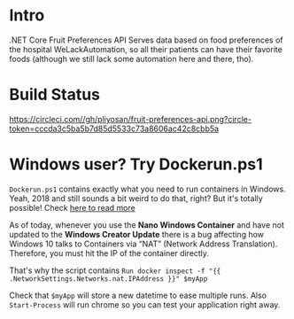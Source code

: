 # Intro
.NET Core Fruit Preferences API Serves data based on food preferences of the hospital WeLackAutomation, 
so all their patients can have their favorite foods (although we still lack some automation here and there, tho).

# Build Status

https://circleci.com//gh/pliyosan/fruit-preferences-api.png?circle-token=cccda3c5ba5b7d85d5533c73a8606ac42c8cbb5a
# Windows user? Try Dockerun.ps1  

`Dockerun.ps1` contains exactly what you need to run containers in Windows. Yeah, 2018 and still sounds a bit weird to do that, right?
But it's totally possible! Check [here to read more](https://docs.docker.com/engine/examples/dotnetcore/#view-the-web-page-running-from-a-container)

As of today, whenever you use the **Nano Windows Container** and have not updated to the **Windows Creator Update** there is a bug affecting
how Windows 10 talks to Containers via “NAT” (Network Address Translation). Therefore, you must hit the IP of the container directly.

That's why the script contains 
`
Run docker inspect -f "{{ .NetworkSettings.Networks.nat.IPAddress }}" $myApp 
`

Check that `$myApp` will store a new datetime to ease multiple runs.
Also `Start-Process` will run chrome so you can test your application right away.
